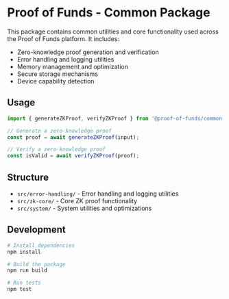 # Proof of Funds - Common Package

This package contains common utilities and core functionality used across the Proof of Funds platform. It includes:

- Zero-knowledge proof generation and verification
- Error handling and logging utilities
- Memory management and optimization
- Secure storage mechanisms
- Device capability detection

## Usage

```javascript
import { generateZKProof, verifyZKProof } from '@proof-of-funds/common';

// Generate a zero-knowledge proof
const proof = await generateZKProof(input);

// Verify a zero-knowledge proof
const isValid = await verifyZKProof(proof);
```

## Structure

- `src/error-handling/` - Error handling and logging utilities
- `src/zk-core/` - Core ZK proof functionality
- `src/system/` - System utilities and optimizations

## Development

```bash
# Install dependencies
npm install

# Build the package
npm run build

# Run tests
npm test
```